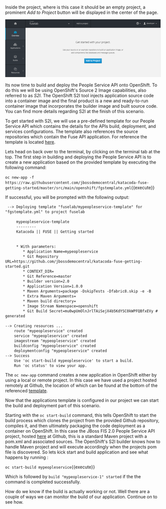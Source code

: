 Inside the project, where is this case it should be an empty project, a prominent _Add to Project_ button will be displayed in the center of the page.

![Adding to Empty Project](../../assets/intro-openshift/fis-deploy-app/02-add-to-project-empty.png)

Its now time to build and deploy the People Service API onto OpenShift. To do this we will be using OpenShift's Source 2 Image capabilities, also referred to as _S2I_. The OpenShift S2I tool injects application source code into a container image and the final product is a new and ready-to-run container image that incorporates the builder image and built source code. You can find more details regarding S2I at the finish of this scenario. 

To get started with S2I, we will use a pre-defined template for our People Service API which contains the details for the APIs build, deployment, and services configurations. The template also references the source repositories which contain the Fuse API application. For reference the template is located [here](https://raw.githubusercontent.com/jbossdemocentral/katacoda-fuse-getting-started/master/src/main/openshift/fgstemplate.yml "People Service Template").

Lets head on back over to the terminal, by clicking on the terminal tab at the top. The first step in building and deploying the People Service API is to create a new application based on the provided template by executing the following command:

`oc new-app -f https://raw.githubusercontent.com/jbossdemocentral/katacoda-fuse-getting-started/master/src/main/openshift/fgstemplate.yml`{{execute}}

If successful, you will be prompted with the following output: 

```
 --> Deploying template "fuselab/mypeopleservice-template" for "fgstemplate.yml" to project fuselab

     mypeopleservice-template
     ---------
     Katacoda || FUSE || Getting started


     * With parameters:
        * Application Name=mypeopleservice
        * Git Repository URL=https://github.com/jbossdemocentral/katacoda-fuse-getting-started.git
        * CONTEXT_DIR=
        * Git Reference=master
        * Builder version=2.0
        * Application Version=1.0.0
        * Maven Arguments=package -DskipTests -Dfabric8.skip -e -B
        * Extra Maven Arguments=
        * Maven build directory=
        * Image Stream Namespace=openshift
        * Git Build Secret=mu0wpUmOlnJrlTAiSejX4b5KdYSC0kWPFQBfxEVy # generated

--> Creating resources ...
    route "mypeopleservice" created
    service "mypeopleservice" created
    imagestream "mypeopleservice" created
    buildconfig "mypeopleservice" created
    deploymentconfig "mypeopleservice" created
--> Success
    Use 'oc start-build mypeopleservice' to start a build.
    Run 'oc status' to view your app.
```

The ``oc new-app`` command creates a new application in OpenShift either by using a local or remote project. In this case we have used a project hosted remotely at Github, the location of which can be found at the bottom of the referenced [template](https://github.com/jbossdemocentral/katacoda-fuse-getting-started/blob/94f3c2b940aaa50301c0b8d8d66d07de642947ca/src/main/openshift/fgstemplate.yml#L194).

Now that the applications template is configured in our project we can start the build and deployment part of this scenario.

Starting with the ``oc start-build`` command, this tells OpenShift to start the build process which clones the project from the provided Github repository, compiles it, and then ultimately packaging the code deployment as a container on OpenShift. In this case the JBoss FIS 2.0 People Service API project, hosted [here](https://github.com/jbossdemocentral/katacoda-fuse-getting-started) at Github, this is a standard Maven project with a pom.xml and associated sources. The OpenShift's S2I builder knows how to handle Maven project and will execute accordingly when the projects pom file is discovered. So lets kick start and build application and see what happens by running : 

`oc start-build mypeopleservice`{{execute}}

Which is followed by ``build "mypeopleservice-1" started`` if the the command is completed successfully. 

How do we know if the build is actually working or not. Well there are a couple of ways we can monitor the build of our application. Continue on to see how.


